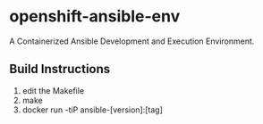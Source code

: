 # openshift-ansible-env
A Containerized Ansible Development and Execution Environment.

Build Instructions
------------------
1. edit the Makefile
2. make
3. docker run -tiP ansible-[version]:[tag]
